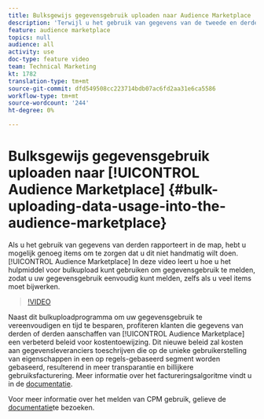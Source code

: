 ```yaml
---
title: Bulksgewijs gegevensgebruik uploaden naar Audience Marketplace
description: 'Terwijl u het gebruik van gegevens van de tweede en derde partij in de Audience Marketplace rapporteert, hebt u mogelijk genoeg gegevens om te zorgen dat u het niet handmatig wilt doen. In deze video leert u hoe u het hulpmiddel voor bulkupload kunt gebruiken om gegevensgebruik te melden, zodat u uw gegevensgebruik eenvoudig kunt melden, zelfs als u veel items moet bijwerken. '
feature: audience marketplace
topics: null
audience: all
activity: use
doc-type: feature video
team: Technical Marketing
kt: 1782
translation-type: tm+mt
source-git-commit: dfd549508cc223714bdb07ac6fd2aa31e6ca5586
workflow-type: tm+mt
source-wordcount: '244'
ht-degree: 0%

---
```



# Bulksgewijs gegevensgebruik uploaden naar [!UICONTROL Audience Marketplace] {#bulk-uploading-data-usage-into-the-audience-marketplace}

Als u het gebruik van gegevens van derden rapporteert in de map, hebt u mogelijk genoeg items om te zorgen dat u dit niet handmatig wilt doen. [!UICONTROL Audience Marketplace] In deze video leert u hoe u het hulpmiddel voor bulkupload kunt gebruiken om gegevensgebruik te melden, zodat u uw gegevensgebruik eenvoudig kunt melden, zelfs als u veel items moet bijwerken.

>[!VIDEO](https://video.tv.adobe.com/v/25521/?quality=12)

Naast dit bulkuploadprogramma om uw gegevensgebruik te vereenvoudigen en tijd te besparen, profiteren klanten die gegevens van derden of derden aanschaffen van [!UICONTROL Audience Marketplace] een verbeterd beleid voor kostentoewijzing. Dit nieuwe beleid zal kosten aan gegevensleveranciers toeschrijven die op de unieke gebruikerstelling van eigenschappen in een op regels-gebaseerd segment worden gebaseerd, resulterend in meer transparantie en billijkere gebruiksfacturering.
Meer informatie over het factureringsalgoritme vindt u in de [documentatie](https://experiencecloud.adobe.com/resources/help/en_US/aam/marketplace_cpm_billing.html).

Voor meer informatie over het melden van CPM gebruik, gelieve de [documentatie](https://experiencecloud.adobe.com/resources/help/en_US/aam/t_marketplace_report_cpm_usage.html)te bezoeken.